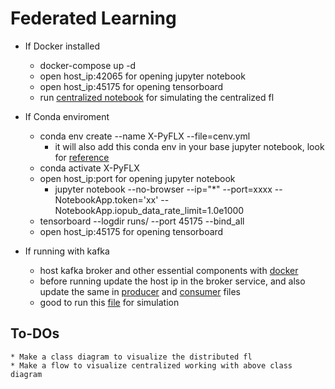 # Federated Learning

* If Docker installed
    * docker-compose up -d
    * open host_ip:42065 for opening jupyter notebook
    * open host_ip:45175 for opening tensorboard
    * run [centralized notebook](src/centralized.ipynb) for simulating the centralized fl

* If Conda enviroment
    * conda env create --name X-PyFLX --file=cenv.yml
        * it will also add this conda env in your base jupyter notebook, look for [reference](https://towardsdatascience.com/how-to-set-up-anaconda-and-jupyter-notebook-the-right-way-de3b7623ea4a)
    * conda activate X-PyFLX
    * open host_ip:port for opening jupyter notebook
        * jupyter notebook --no-browser --ip="*" --port=xxxx --NotebookApp.token='xx' --NotebookApp.iopub_data_rate_limit=1.0e1000
    * tensorboard --logdir runs/ --port 45175 --bind_all
    * open host_ip:45175 for opening tensorboard
    
* If running with kafka
    * host kafka broker and other essential components with [docker](src/kafka/docker-compose.yml)
    * before running update the host ip in the broker service, and also update the same in [producer](libs/protobuf_producer.py) and [consumer](libs/protobuf_consumer.py) files
    * good to run this [file](src/kafka/flkafka.ipynb) for simulation
    
    

## To-DOs
    * Make a class diagram to visualize the distributed fl
    * Make a flow to visualize centralized working with above class diagram

